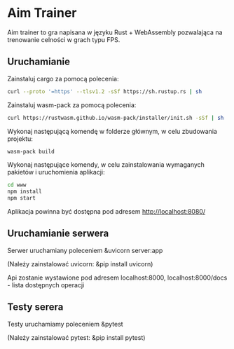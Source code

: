 # Aim Trainer

Aim trainer to gra napisana w języku Rust + WebAssembly pozwalająca na trenowanie celności w grach typu FPS.

## Uruchamianie

Zainstaluj cargo za pomocą polecenia:

```bash
curl --proto '=https' --tlsv1.2 -sSf https://sh.rustup.rs | sh
```

Zainstaluj wasm-pack za pomocą polecenia:

```bash
curl https://rustwasm.github.io/wasm-pack/installer/init.sh -sSf | sh
```

Wykonaj następującą komendę w folderze głównym, w celu zbudowania projektu:

```bash
wasm-pack build
```

Wykonaj następujące komendy, w celu zainstalowania wymaganych pakietów i uruchomienia aplikacji:

```bash
cd www
npm install
npm start
```

Aplikacja powinna być dostępna pod adresem [http://localhost:8080/](http://localhost:8080/)

## Uruchamianie serwera

Serwer uruchamiany poleceniem &uvicorn server:app

(Należy zainstalować uvicorn: &pip install uvicorn)

Api zostanie wystawione pod adresem localhost:8000, localhost:8000/docs - lista dostępnych operacji

## Testy serera

Testy uruchamiamy poleceniem &pytest

(Należy zainstalować pytest: &pip install pytest)